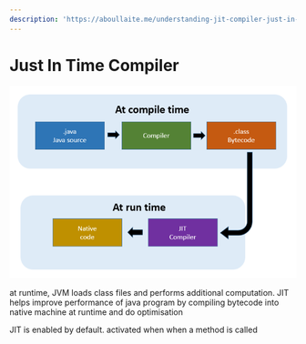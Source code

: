 ```yaml
---
description: 'https://aboullaite.me/understanding-jit-compiler-just-in-time-compiler/'
---
```


# Just In Time Compiler

![](../.gitbook/assets/image%20%28223%29.png)

at runtime, JVM loads class files and performs additional computation. JIT helps improve performance of java program by compiling bytecode into native machine at runtime and do optimisation

JIT is enabled by default. activated when when a method is called  

